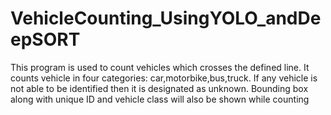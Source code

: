 # VehicleCounting_UsingYOLO_andDeepSORT
This program is used to count vehicles which crosses the defined line. It counts vehicle in four categories: car,motorbike,bus,truck. If any vehicle is not able to be identified then it is designated as unknown. Bounding box along with unique ID and vehicle class will also be shown while counting
